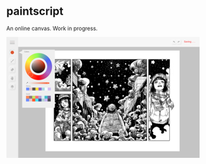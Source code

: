 # paintscript
An online canvas. Work in progress.

![alt text](https://github.com/tamagoeggo/paintscript/blob/master/src/public/images/mockup.png)
